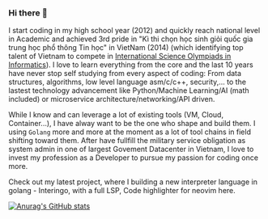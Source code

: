 ### Hi there 👋

I start coding in my high school year (2012) and quickly reach national level in Academic and achieved 3rd pride in "Kì thi chọn học sinh giỏi quốc gia trung học phổ thông Tin học" in VietNam (2014) (which identifying top talent of Vietnam to compete in [International Science Olympiads in Informatics](https://ioinformatics.org/)). I love to learn everything from the core and the last 10 years have never stop self studying from every aspect of coding: From data structures, algorithms, low level language asm/c/c++, security,... to the lastest technology advancement like Python/Machine Learning/AI (math included) or microservice architecture/networking/API driven.

While I know and can leverage a lot of existing tools (VM, Cloud, Container...), I have alway want to be the one who shape and build them. I using `Golang` more and more at the moment as a lot of tool chains in field shifting toward them. After have fullfill the military service obligation as system admin in one of largest Govement Datacenter in Vietnam, I love to invest my profession as a Developer to pursue my passion for coding once more.

Check out my latest project, where I building a new interpreter language in golang - Interingo, with a full LSP, Code highlighter for neovim here.

[![Anurag's GitHub stats](https://github-readme-stats.vercel.app/api?username=nghiango1)](https://github.com/anuraghazra/github-readme-stats)
<!--
**ylsama/ylsama** is a ✨ _special_ ✨ repository because its `README.md` (this file) appears on your GitHub profile.

Here are some ideas to get you started:

- 🔭 I’m currently working on ...
- 🌱 I’m currently learning ...
- 👯 I’m looking to collaborate on ...
- 🤔 I’m looking for help with ...
- 💬 Ask me about ...
- 📫 How to reach me: ...
- 😄 Pronouns: ...
- ⚡ Fun fact: ...
-->

